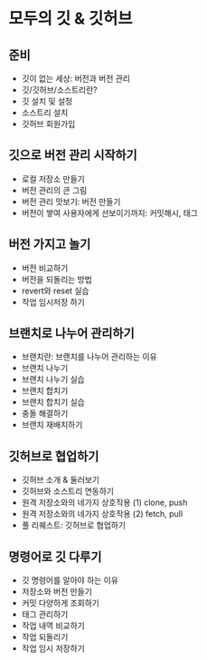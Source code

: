 # 모두의 깃 & 깃허브

## 준비

- 깃이 없는 세상: 버전과 버전 관리
- 깃/깃허브/소스트리란?
- 깃 설치 및 설정
- 소스트리 설치
- 깃허브 회원가입

## 깃으로 버전 관리 시작하기

- 로컬 저장소 만들기
- 버전 관리의 큰 그림
- 버전 관리 맛보기: 버전 만들기
- 버전이 쌓여 사용자에게 선보이기까지: 커밋해시, 태그

## 버전 가지고 놀기

- 버전 비교하기
- 버전을 되돌리는 방법
- revert와 reset 실습
- 작업 임시저장 하기

## 브랜치로 나누어 관리하기

- 브랜치란: 브랜치를 나누어 관리하는 이유
- 브랜치 나누기
- 브랜치 나누기 실습
- 브랜치 합치기
- 브랜치 합치기 실습
- 충돌 해결하기
- 브랜치 재배치하기

## 깃허브로 협업하기

- 깃허브 소개 & 둘러보기
- 깃허브와 소스트리 연동하기
- 원격 저장소와의 네가지 상호작용 (1) clone, push
- 원격 저장소와의 네가지 상호작용 (2) fetch, pull
- 풀 리퀘스트: 깃허브로 협업하기

## 명령어로 깃 다루기

- 깃 명령어를 알아야 하는 이유
- 저장소와 버전 만들기
- 커밋 다양하게 조회하기
- 태그 관리하기
- 작업 내역 비교하기
- 작업 되돌리기
- 작업 임시 저장하기
